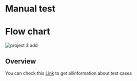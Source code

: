 # Manual test


# Flow chart

![project 3 add](https://github.com/user-attachments/assets/fee8dc45-0dbe-4a04-90c0-cc2956b3bfef)


## Overview

You can check this [Link](https://docs.google.com/spreadsheets/d/1kSyavnK3LL2xU1uAcow6kbD7keFH2O3Zy111wen7giA/edit?gid=1178460992#gid=1178460992) to get allinformation about test cases
